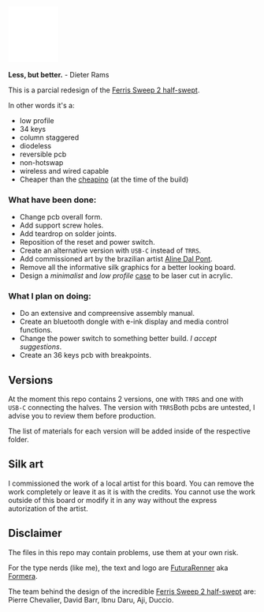 <p float="left">
  <img src="/other/img/logo.svg" width="20%" /> 
</p>

**Less, but better.** - Dieter Rams

This is a parcial redesign of the [Ferris Sweep 2 half-swept](https://github.com/davidphilipbarr/Sweep).

In other words it's a:

- low profile
- 34 keys
- column staggered
- diodeless
- reversible pcb
- non-hotswap
- wireless and wired capable
- Cheaper than the [cheapino](https://github.com/tompi/cheapino) (at the time of the build)

### What have been done:

- Change pcb overall form.
- Add support screw holes.
- Add teardrop on solder joints.
- Reposition of the reset and power switch.
- Create an alternative version with `USB-C` instead of `TRRS`.
- Add commissioned art by the brazilian artist [Aline Dal Pont](https://www.instagram.com/manifesto.efemero/).
- Remove all the informative silk graphics for a better looking board.
- Design a _minimalist_ and _low profile_ [case](/TRRS/Case/) to be laser cut in acrylic.

### What I plan on doing:

- Do an extensive and compreensive assembly manual.
- Create an bluetooth dongle with e-ink display and media control functions.
- Change the power switch to something better build. _I accept suggestions_.
- Create an 36 keys pcb with breakpoints.

## Versions

At the moment this repo contains 2 versions, one with `TRRS` and one with `USB-C` connecting the halves. The version with `TRRS`Both pcbs are untested, I advise you to review them before production.

The list of materials for each version will be added inside of the respective folder.

## Silk art

I commissioned the work of a local artist for this board. You can remove the work completely or leave it as it is with the credits. You cannot use the work outside of this board or modify it in any way without the express autorization of the artist.

## Disclaimer

The files in this repo may contain problems, use them at your own risk.

For the type nerds (like me), the text and logo are [FuturaRenner](https://www.fontsquirrel.com/fonts/futura-renner) aka [Formera](https://github.com/noirblancrouge/Formera).

The team behind the design of the incredible [Ferris Sweep 2 half-swept](https://github.com/davidphilipbarr/Sweep) are: Pierre Chevalier, David Barr, Ibnu Daru, Aji, Duccio.
